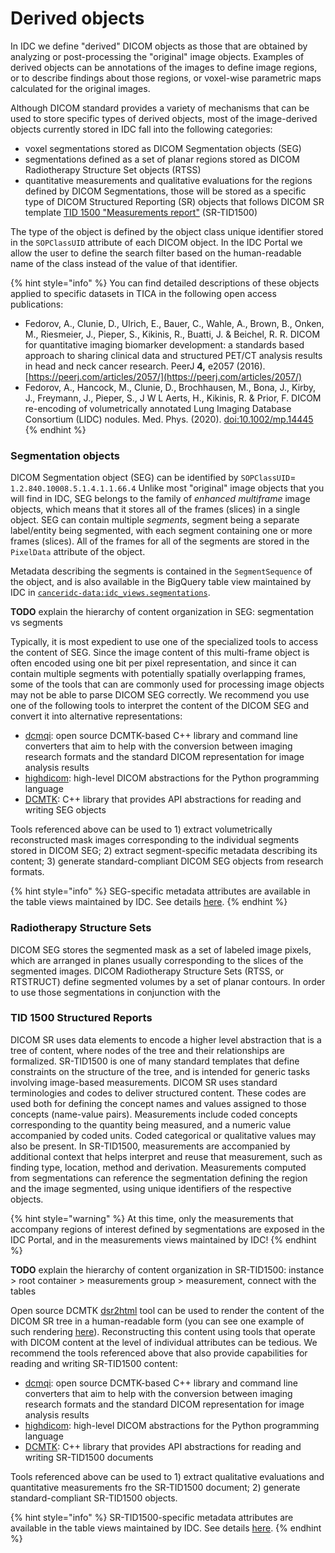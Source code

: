 # Derived objects

In IDC we define "derived" DICOM objects as those that are obtained by analyzing or post-processing the "original" image objects. Examples of derived objects can be annotations of the images to define image regions, or to describe findings about those regions, or voxel-wise parametric maps calculated for the original images.

Although DICOM standard provides a variety of mechanisms that can be used to store specific types of derived objects, most of the image-derived objects currently stored in IDC fall into the following categories:

* voxel segmentations stored as DICOM Segmentation objects \(SEG\)
* segmentations defined as a set of planar regions stored as DICOM Radiotherapy Structure Set objects \(RTSS\)
* quantitative measurements and qualitative evaluations for the regions defined by DICOM Segmentations, those will be stored as a specific type of DICOM Structured Reporting \(SR\) objects that follows DICOM SR template [TID 1500 "Measurements report"](http://dicom.nema.org/medical/dicom/current/output/chtml/part16/chapter_A.html#sect_TID_1500) \(SR-TID1500\)

The type of the object is defined by the object class unique identifier stored in the `SOPClassUID` attribute of each DICOM object. In the IDC Portal we allow the user to define the search filter based on the human-readable name of the class instead of the value of that identifier.

{% hint style="info" %}
You can find detailed descriptions of these objects applied to specific datasets in TICA in the following open access publications:

* Fedorov, A., Clunie, D., Ulrich, E., Bauer, C., Wahle, A., Brown, B., Onken, M., Riesmeier, J., Pieper, S., Kikinis, R., Buatti, J. & Beichel, R. R. DICOM for quantitative imaging biomarker development: a standards based approach to sharing clinical data and structured PET/CT analysis results in head and neck cancer research. PeerJ **4,** e2057 \(2016\). [https://peerj.com/articles/2057/](https://peerj.com/articles/2057/)
* Fedorov, A., Hancock, M., Clunie, D., Brochhausen, M., Bona, J., Kirby, J., Freymann, J., Pieper, S., J W L Aerts, H., Kikinis, R. & Prior, F. DICOM re-encoding of volumetrically annotated Lung Imaging Database Consortium \(LIDC\) nodules. Med. Phys. \(2020\). [doi:10.1002/mp.14445 ](http://dx.doi.org/10.1002/mp.14445)
{% endhint %}

### Segmentation objects

DICOM Segmentation object \(SEG\) can be identified by `SOPClassUID`= `1.2.840.10008.5.1.4.1.1.66.4` Unlike most "original" image objects that you will find in IDC, SEG belongs to the family of _enhanced multiframe_ image objects, which means that it stores all of the frames \(slices\) in a single object. SEG can contain multiple _segments_, segment being a separate label/entity being segmented, with each segment containing one or more frames \(slices\). All of the frames for all of the segments are stored in the `PixelData` attribute of the object. 

Metadata describing the segments is contained in the `SegmentSequence` of the object, and is also available in the BigQuery table view maintained by IDC in [`canceridc-data:idc_views.segmentations`](https://console.cloud.google.com/bigquery?project=canceridc-data&p=canceridc-data&d=idc_views&t=segmentations&page=table).

**TODO** explain the hierarchy of content organization in SEG: segmentation vs segments

Typically, it is most expedient to use one of the specialized tools to access the content of SEG. Since the image content of this multi-frame object is often encoded using one bit per pixel representation, and since it can contain multiple segments with potentially spatially overlapping frames, some of the tools that can are commonly used for processing image objects may not be able to parse DICOM SEG correctly. We recommend you use one of the following tools to interpret the content of the DICOM SEG and convert it into alternative representations:

* [dcmqi](https://github.com/QIICR/dcmqi): open source DCMTK-based C++ library and command line converters that aim to help with the conversion between imaging research formats and the standard DICOM representation for image analysis results
* [highdicom](https://github.com/MGHComputationalPathology/highdicom): high-level DICOM abstractions for the Python programming language
* [DCMTK](https://dicom.offis.de/dcmtk.php.en): C++ library that provides API abstractions for reading and writing SEG objects

Tools referenced above can be used to 1\) extract volumetrically reconstructed mask images corresponding to the individual segments stored in DICOM SEG; 2\) extract segment-specific metadata describing its content; 3\) generate standard-compliant DICOM SEG objects from research formats.

{% hint style="info" %}
SEG-specific metadata attributes are available in the table views maintained by IDC. See details [here](../data/organization-of-data.md).
{% endhint %}

### Radiotherapy Structure Sets

DICOM SEG stores the segmented mask as a set of labeled image pixels, which are arranged in planes usually corresponding to the slices of the segmented images. DICOM Radiotherapy Structure Sets \(RTSS, or RTSTRUCT\) define segmented volumes by a set of planar contours. In order to use those segmentations in conjunction with the 

### TID 1500 Structured Reports

DICOM SR uses data elements to encode a higher level abstraction that is a tree of content, where nodes of the tree and their relationships are formalized. SR-TID1500 is one of many standard templates that define constraints on the structure of the tree, and is intended for generic tasks involving image-based measurements. DICOM SR uses standard terminologies and codes to deliver structured content. These codes are used both for defining the concept names and values assigned to those concepts \(name-value pairs\). Measurements include coded concepts corresponding to the quantity being measured, and a numeric value accompanied by coded units. Coded categorical or qualitative values may also be present. In SR-TID1500, measurements are accompanied by additional context that helps interpret and reuse that measurement, such as finding type, location, method and derivation. Measurements computed from segmentations can reference the segmentation defining the region and the image segmented, using unique identifiers of the respective objects.

{% hint style="warning" %}
At this time, only the measurements that accompany regions of interest defined by segmentations are exposed in the IDC Portal, and in the measurements views maintained by IDC!
{% endhint %}

**TODO** explain the hierarchy of content organization in SR-TID1500: instance &gt; root container &gt; measurements group &gt; measurement, connect with the tables

Open source DCMTK [dsr2html](https://support.dcmtk.org/docs/dsr2html.html) tool can be used to render the content of the DICOM SR tree in a human-readable form \(you can see one example of such rendering [here](https://peerj.com/articles/2057/#fig-7)\). Reconstructing this content using tools that operate with DICOM content at the level of individual attributes can be tedious. We recommend the tools referenced above that also provide capabilities for reading and writing SR-TID1500 content:

* [dcmqi](https://github.com/QIICR/dcmqi): open source DCMTK-based C++ library and command line converters that aim to help with the conversion between imaging research formats and the standard DICOM representation for image analysis results
* [highdicom](https://github.com/MGHComputationalPathology/highdicom): high-level DICOM abstractions for the Python programming language
* [DCMTK](https://dicom.offis.de/dcmtk.php.en): C++ library that provides API abstractions for reading and writing SR-TID1500 documents

Tools referenced above can be used to 1\) extract qualitative evaluations and quantitative measurements fro the SR-TID1500 document; 2\) generate standard-compliant SR-TID1500 objects.

{% hint style="info" %}
SR-TID1500-specific metadata attributes are available in the table views maintained by IDC. See details [here](../data/organization-of-data.md).
{% endhint %}


